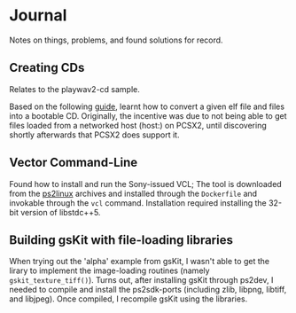 # Journal

Notes on things, problems, and found solutions for record.

## Creating CDs

Relates to the playwav2-cd sample.

Based on the following [guide](http://ps2.x-pec.com/bootable_ps2_disc.html), learnt how to convert a given elf file and files into a bootable CD.
Originally, the incentive was due to not being able to get files loaded from a networked host (host:) on PCSX2, until discovering shortly afterwards that PCSX2 does support it.

## Vector Command-Line

Found how to install and run the Sony-issued VCL; The tool is downloaded from the [ps2linux](https://ps2linux.no-ip.info/playstation2-linux.com) archives and installed through the `Dockerfile` and invokable through the `vcl` command.
Installation required installing the 32-bit version of libstdc++5.

## Building gsKit with file-loading libraries

When trying out the \'alpha\' example from gsKit, I wasn't able to get the lirary to implement the image-loading routines (namely `gskit_texture_tiff()`).
Turns out, after installing gsKit through ps2dev, I needed to compile and install the ps2sdk-ports (including zlib, libpng, libtiff, and libjpeg).
Once compiled, I recompile gsKit using the libraries.
